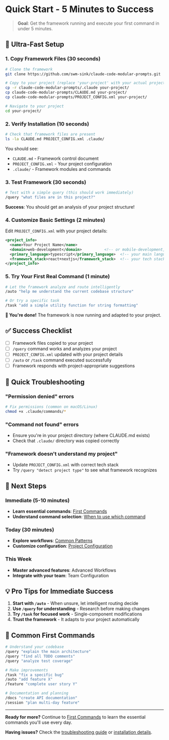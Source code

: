 # Quick Start - 5 Minutes to Success

> **Goal**: Get the framework running and execute your first command in under 5 minutes.

## 🚀 Ultra-Fast Setup

### 1. Copy Framework Files (30 seconds)
```bash
# Clone the framework
git clone https://github.com/swm-sink/claude-code-modular-prompts.git

# Copy to your project (replace 'your-project' with your actual project directory)
cp -r claude-code-modular-prompts/.claude your-project/
cp claude-code-modular-prompts/CLAUDE.md your-project/
cp claude-code-modular-prompts/PROJECT_CONFIG.xml your-project/

# Navigate to your project
cd your-project/
```

### 2. Verify Installation (10 seconds)
```bash
# Check that framework files are present
ls -la CLAUDE.md PROJECT_CONFIG.xml .claude/
```

You should see:
- `CLAUDE.md` - Framework control document
- `PROJECT_CONFIG.xml` - Your project configuration
- `.claude/` - Framework modules and commands

### 3. Test Framework (30 seconds)
```bash
# Test with a simple query (this should work immediately)
/query "what files are in this project?"
```

**Success**: You should get an analysis of your project structure!

### 4. Customize Basic Settings (2 minutes)
Edit `PROJECT_CONFIG.xml` with your project details:

```xml
<project_info>
  <name>Your Project Name</name>
  <domain>web-development</domain>          <!-- or mobile-development, data-science, etc. -->
  <primary_language>typescript</primary_language>  <!-- your main language -->
  <framework_stack>react+nextjs</framework_stack>  <!-- your tech stack -->
</project_info>
```

### 5. Try Your First Real Command (1 minute)
```bash
# Let the framework analyze and route intelligently
/auto "help me understand the current codebase structure"

# Or try a specific task
/task "add a simple utility function for string formatting"
```

**🎉 You're done!** The framework is now running and adapted to your project.

## ✅ Success Checklist

- [ ] Framework files copied to your project
- [ ] `/query` command works and analyzes your project
- [ ] `PROJECT_CONFIG.xml` updated with your project details
- [ ] `/auto` or `/task` command executed successfully
- [ ] Framework responds with project-appropriate suggestions

## 🚧 Quick Troubleshooting

### "Permission denied" errors
```bash
# Fix permissions (common on macOS/Linux)
chmod +x .claude/commands/*
```

### "Command not found" errors
- Ensure you're in your project directory (where CLAUDE.md exists)
- Check that `.claude/` directory was copied correctly

### "Framework doesn't understand my project"
- Update `PROJECT_CONFIG.xml` with correct tech stack
- Try `/query "detect project type"` to see what framework recognizes

## 🎯 Next Steps

### Immediate (5-10 minutes)
- **Learn essential commands**: [First Commands](first-commands.md)
- **Understand command selection**: [When to use which command](../user-guide/commands/command-selection.md)

### Today (30 minutes)
- **Explore workflows**: [Common Patterns](../user-guide/workflows/common-patterns.md)
- **Customize configuration**: [Project Configuration](../user-guide/customization/project-config.md)

### This Week
- **Master advanced features**: Advanced Workflows
- **Integrate with your team**: Team Configuration

## 💡 Pro Tips for Immediate Success

1. **Start with `/auto`** - When unsure, let intelligent routing decide
2. **Use `/query` for understanding** - Research before making changes
3. **Try `/task` for focused work** - Single-component modifications
4. **Trust the framework** - It adapts to your project automatically

## 🔄 Common First Commands

```bash
# Understand your codebase
/query "explain the main architecture"
/query "find all TODO comments"
/query "analyze test coverage"

# Make improvements
/task "fix a specific bug"
/auto "add feature X"
/feature "complete user story Y"

# Documentation and planning
/docs "create API documentation"
/session "plan multi-day feature"
```

---

**Ready for more?** Continue to [First Commands](first-commands.md) to learn the essential commands you'll use every day.

**Having issues?** Check the [troubleshooting guide](../reference/troubleshooting.md) or [installation details](installation.md).
